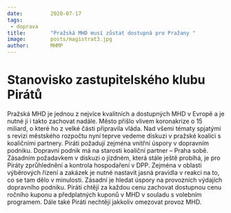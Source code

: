 ```yaml
---
date:         2020-07-17
tags:         
 - doprava
title:        "Pražská MHD musí zůstat dostupná pro Pražany "
image: 	      posts/magistrat3.jpg
author:       MHMP
---
```


# Stanovisko zastupitelského klubu Pirátů

Pražská MHD je jednou z nejvíce kvalitních a dostupných MHD v Evropě a je nutné ji i takto zachovat nadále. Město přišlo vlivem koronakrize o 15 miliard, o které ho z velké části připravila vláda. Nad všemi tématy spjatými s revizí městského rozpočtu nyní teprve vedeme diskuzi v pražské koalici s koaličními partnery. Piráti požadují zejména vnitřní úspory v dopravním podniku. Dopravní podnik má na starosti koaliční partner – Praha sobě. Zásadním požadavkem v diskuzi o jízdném, která stále ještě probíhá, je pro Piráty zprůhlednění a kontrola hospodaření v DPP. Zejména v oblasti výběrových řízení a zakázek je nutné nastavit jasná pravidla v reakci na to, co se tam dělo v minulosti. Zásadní je hledat úspory na provozních výdajích dopravního podniku. Piráti chtějí za každou cenu zachovat dostupnou cenu ročního kuponu a předplatných kuponů v MHD v souladu s volebním programem. Dále také Piráti nechtějí jakkoliv omezovat provoz MHD.

